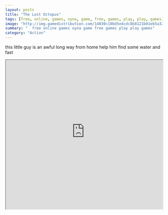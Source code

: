 ```yaml
---
layout: posts
title: "The Lost Octopus"
tags: [free, online, games, oyna, game, free, games, play, play, games]
image: "http://img.gamedistribution.com/14030c10bd5e4cdc8b8121b01eb5a32a.jpg"
summary: "  free online games oyna game free games play play games"
category: "Action"
---
```


this little guy is an awful long way from home help him find some water and fast

<iframe width="100%" height="480px;" src="http://flash.gamedistribution.com?game=14030c10bd5e4cdc8b8121b01eb5a32a"></iframe>